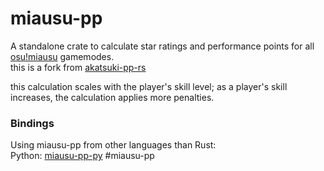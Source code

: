 # miausu-pp

A standalone crate to calculate star ratings and performance points for all [osu!miausu](https://miausu.pw) gamemodes. <br>
this is a fork from [akatsuki-pp-rs](https://github.com/osuAkatsuki/akatsuki-pp-rs) <br>

this calculation scales with the player's skill level; as a player's skill increases, the calculation applies more penalties.
### Bindings

Using miausu-pp from other languages than Rust: <br>
Python: [miausu-pp-py](https://github.com/Miausu/miausu-pp-py)
#miausu-pp